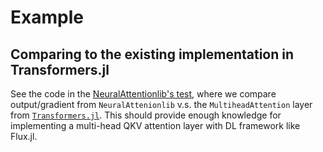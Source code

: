 # Example

## Comparing to the existing implementation in Transformers.jl

See the code in the [NeuralAttentionlib's test](https://github.com/chengchingwen/NeuralAttentionlib.jl/blob/master/test/mha.jl),
 where we compare output/gradient from `NeuralAttenionlib` v.s. the `MultiheadAttention` layer from [`Transformers.jl`](https://github.com/chengchingwen/Transformers.jl).
 This should provide enough knowledge for implementing a multi-head QKV attention layer with DL framework like Flux.jl.
